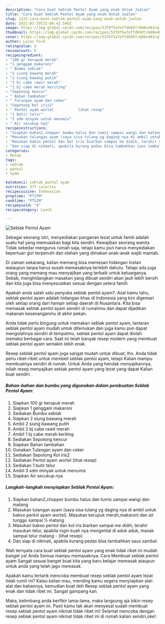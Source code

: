 ```yaml
---
description: "Cara buat Seblak Pentol Ayam yang enak Untuk Jualan"
title: "Cara buat Seblak Pentol Ayam yang enak Untuk Jualan"
slug: 1222-cara-buat-seblak-pentol-ayam-yang-enak-untuk-jualan
date: 2021-01-29T22:04:42.546Z
image: https://img-global.cpcdn.com/recipes/5376f5a7effdb9d7/680x482cq70/seblak-pentol-ayam-foto-resep-utama.jpg
thumbnail: https://img-global.cpcdn.com/recipes/5376f5a7effdb9d7/680x482cq70/seblak-pentol-ayam-foto-resep-utama.jpg
cover: https://img-global.cpcdn.com/recipes/5376f5a7effdb9d7/680x482cq70/seblak-pentol-ayam-foto-resep-utama.jpg
author: Lucas Ford
ratingvalue: 4
reviewcount: 6
recipeingredient:
- "100 gr kerupuk merah"
- "1 genggam makaroni"
- " Bumbu seblak"
- "2 siung bawang merah"
- "2 siung bawang putih"
- "2 bj cabe rawit merah"
- "1 bj cabe merah keriting"
- "Sepotong kencur"
- " Bahan tambahan"
- " Tulangan ayam dan ceker"
- "Sepotong Kol iris2"
- " Pentol ayam wortel           lihat resep"
- "1 butir telur"
- "3 sdm minyak untuk menumis"
- " Air secukup nya"
recipeinstructions:
- "Siapkan bahan2,chopper bumbu halus dan tumis sampai wangi dan matang"
- "Masukan tulangan ayam (saya sisa tulang yg daging nya di ambil untuk bakso pentol ayam wortel). Masukan kerupuk merah,makaroni dan air tunggu sampai ½ matang"
- "Masukan bakso pentol dan kol iris biarkan sampai me didih, terahir masukan telur, apabila ingin kuah nya mengental di aduk aduk, masak sampai telur matang           (lihat resep)"
- "Dan siap di nikmati, apabila kurang pedas bisa tambahkan saus sambal."
categories:
- Resep
tags:
- seblak
- pentol
- ayam

katakunci: seblak pentol ayam 
nutrition: 277 calories
recipecuisine: Indonesian
preptime: "PT37M"
cooktime: "PT52M"
recipeyield: "4"
recipecategory: Lunch

---
```



![Seblak Pentol Ayam](https://img-global.cpcdn.com/recipes/5376f5a7effdb9d7/680x482cq70/seblak-pentol-ayam-foto-resep-utama.jpg)

Sebagai seorang istri, menyediakan panganan lezat untuk famili adalah suatu hal yang memuaskan bagi kita sendiri. Kewajiban seorang  wanita Tidak sekedar mengurus rumah saja, tetapi kamu pun harus menyediakan keperluan gizi terpenuhi dan olahan yang dimakan anak-anak wajib mantab.

Di zaman  sekarang, kalian memang bisa memesan hidangan instan walaupun tanpa harus susah memasaknya terlebih dahulu. Tetapi ada juga orang yang memang mau menyajikan yang terbaik untuk keluarganya. Sebab, menghidangkan masakan yang dibuat sendiri akan jauh lebih bersih dan kita juga bisa menyesuaikan sesuai dengan selera famili. 



Apakah anda salah satu penyuka seblak pentol ayam?. Asal kamu tahu, seblak pentol ayam adalah hidangan khas di Indonesia yang kini digemari oleh setiap orang dari hampir setiap daerah di Nusantara. Kita bisa memasak seblak pentol ayam sendiri di rumahmu dan dapat dijadikan makanan kesenanganmu di akhir pekan.

Anda tidak perlu bingung untuk memakan seblak pentol ayam, lantaran seblak pentol ayam mudah untuk ditemukan dan juga kamu pun dapat mengolahnya sendiri di tempatmu. seblak pentol ayam dapat diolah memalui berbagai cara. Saat ini telah banyak resep modern yang membuat seblak pentol ayam semakin lebih enak.

Resep seblak pentol ayam juga sangat mudah untuk dibuat, lho. Anda tidak perlu ribet-ribet untuk membeli seblak pentol ayam, tetapi Kalian mampu membuatnya sendiri di rumah. Untuk Anda yang hendak menyajikannya, inilah resep menyajikan seblak pentol ayam yang lezat yang dapat Kalian buat sendiri.

<!--inarticleads1-->

##### Bahan-bahan dan bumbu yang digunakan dalam pembuatan Seblak Pentol Ayam:

1. Siapkan 100 gr kerupuk merah
1. Siapkan 1 genggam makaroni
1. Sediakan  Bumbu seblak
1. Siapkan 2 siung bawang merah
1. Ambil 2 siung bawang putih
1. Ambil 2 bj cabe rawit merah
1. Ambil 1 bj cabe merah keriting
1. Sediakan Sepotong kencur
1. Siapkan  Bahan tambahan
1. Gunakan  Tulangan ayam dan ceker
1. Sediakan Sepotong Kol iris2
1. Sediakan  Pentol ayam wortel           (lihat resep)
1. Sediakan 1 butir telur
1. Ambil 3 sdm minyak untuk menumis
1. Siapkan  Air secukup nya




<!--inarticleads2-->

##### Langkah-langkah menyiapkan Seblak Pentol Ayam:

1. Siapkan bahan2,chopper bumbu halus dan tumis sampai wangi dan matang
1. Masukan tulangan ayam (saya sisa tulang yg daging nya di ambil untuk bakso pentol ayam wortel). Masukan kerupuk merah,makaroni dan air tunggu sampai ½ matang
1. Masukan bakso pentol dan kol iris biarkan sampai me didih, terahir masukan telur, apabila ingin kuah nya mengental di aduk aduk, masak sampai telur matang -           (lihat resep)
1. Dan siap di nikmati, apabila kurang pedas bisa tambahkan saus sambal.




Wah ternyata cara buat seblak pentol ayam yang enak tidak ribet ini mudah banget ya! Anda Semua mampu memasaknya. Cara Membuat seblak pentol ayam Sangat sesuai banget buat kita yang baru belajar memasak ataupun untuk anda yang telah jago memasak.

Apakah kamu tertarik mencoba membuat resep seblak pentol ayam lezat tidak rumit ini? Kalau kalian mau, mending kamu segera menyiapkan alat-alat dan bahannya, kemudian buat deh Resep seblak pentol ayam yang enak dan tidak ribet ini. Sangat gampang kan. 

Maka, ketimbang anda berfikir lama-lama, maka langsung aja bikin resep seblak pentol ayam ini. Pasti kamu tak akan menyesal sudah membuat resep seblak pentol ayam nikmat tidak ribet ini! Selamat mencoba dengan resep seblak pentol ayam nikmat tidak ribet ini di rumah kalian sendiri,oke!.

